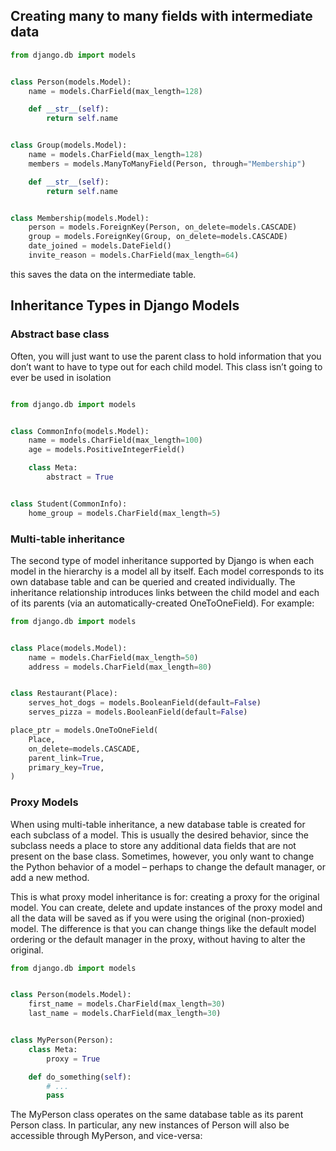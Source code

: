 ## Creating many to many fields with intermediate data

```python
from django.db import models


class Person(models.Model):
    name = models.CharField(max_length=128)

    def __str__(self):
        return self.name


class Group(models.Model):
    name = models.CharField(max_length=128)
    members = models.ManyToManyField(Person, through="Membership")

    def __str__(self):
        return self.name


class Membership(models.Model):
    person = models.ForeignKey(Person, on_delete=models.CASCADE)
    group = models.ForeignKey(Group, on_delete=models.CASCADE)
    date_joined = models.DateField()
    invite_reason = models.CharField(max_length=64)
```

this saves the data on the intermediate table.

## Inheritance Types in Django Models

### Abstract base class
Often, you will just want to use the parent class to hold information that you don’t want to have to type out for each child model. This class isn’t going to ever be used in isolation

```python

from django.db import models


class CommonInfo(models.Model):
    name = models.CharField(max_length=100)
    age = models.PositiveIntegerField()

    class Meta:
        abstract = True


class Student(CommonInfo):
    home_group = models.CharField(max_length=5)
```

### Multi-table inheritance

The second type of model inheritance supported by Django is when each model in the hierarchy is a model all by itself. Each model corresponds to its own database table and can be queried and created individually. The inheritance relationship introduces links between the child model and each of its parents (via an automatically-created OneToOneField). For example:

```python
from django.db import models


class Place(models.Model):
    name = models.CharField(max_length=50)
    address = models.CharField(max_length=80)


class Restaurant(Place):
    serves_hot_dogs = models.BooleanField(default=False)
    serves_pizza = models.BooleanField(default=False)
```

```python
place_ptr = models.OneToOneField(
    Place,
    on_delete=models.CASCADE,
    parent_link=True,
    primary_key=True,
)
```

### Proxy Models

When using multi-table inheritance, a new database table is created for each subclass of a model. This is usually the desired behavior, since the subclass needs a place to store any additional data fields that are not present on the base class. Sometimes, however, you only want to change the Python behavior of a model – perhaps to change the default manager, or add a new method.

This is what proxy model inheritance is for: creating a proxy for the original model. You can create, delete and update instances of the proxy model and all the data will be saved as if you were using the original (non-proxied) model. The difference is that you can change things like the default model ordering or the default manager in the proxy, without having to alter the original.

```python
from django.db import models


class Person(models.Model):
    first_name = models.CharField(max_length=30)
    last_name = models.CharField(max_length=30)


class MyPerson(Person):
    class Meta:
        proxy = True

    def do_something(self):
        # ...
        pass

```

The MyPerson class operates on the same database table as its parent Person class. In particular, any new instances of Person will also be accessible through MyPerson, and vice-versa: